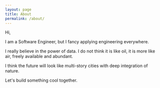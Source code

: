 ```yaml
---
layout: page
title: About
permalink: /about/
---
```


Hi,

I am a Software Engineer, but I fancy applying engineering everywhere.

I really believe in the power of data. I do not think it is like oil, it is more like air, freely available and abundant.

I think the future will look like multi-story cities with deep integration of nature.

Let's build something cool together.
